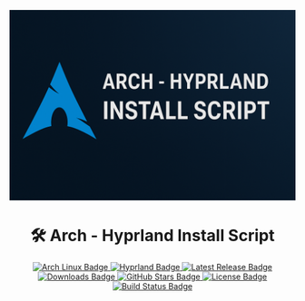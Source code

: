 <p align="center">
  <img src="assets/Arch-banner.png" alt="Arch - Hyprland Install Script Banner" width="800" />
</p>

<h1 align="center">🛠️ Arch - Hyprland Install Script</h1>

<p align="center">
  <a href="https://archlinux.org/">
    <img src="https://img.shields.io/badge/Arch%20Linux-1793D1?style=for-the-badge&logo=arch-linux&logoColor=white" alt="Arch Linux Badge" />
  </a>
  <a href="https://github.com/hyprwm/Hyprland">
    <img src="https://img.shields.io/badge/Hyprland-00AEEF?style=for-the-badge&logo=wayland&logoColor=white" alt="Hyprland Badge" />
  </a>
  <a href="https://github.com/hetfs/Arch-hyprland/releases">
    <img src="https://img.shields.io/github/v/release/hetfs/Arch-hyprland?style=for-the-badge&logo=github" alt="Latest Release Badge" />
  </a>
  <a href="https://github.com/hetfs/Arch-hyprland/releases">
    <img src="https://img.shields.io/github/downloads/hetfs/Arch-hyprland/total?style=for-the-badge&logo=github" alt="Downloads Badge" />
  </a>
  <a href="https://github.com/hetfs/Arch-hyprland/stargazers">
    <img src="https://img.shields.io/github/stars/hetfs/Arch-hyprland?style=for-the-badge&logo=github" alt="GitHub Stars Badge" />
  </a>
  <a href="https://github.com/hetfs/Arch-hyprland/blob/main/LICENSE">
    <img src="https://img.shields.io/github/license/hetfs/Arch-hyprland?style=for-the-badge" alt="License Badge" />
  </a>
  <a href="https://github.com/hetfs/Arch-hyprland/actions">
    <img src="https://img.shields.io/github/actions/workflow/status/hetfs/Arch-hyprland/ci.yml?label=Build&style=for-the-badge" alt="Build Status Badge" />
  </a>
</p>
